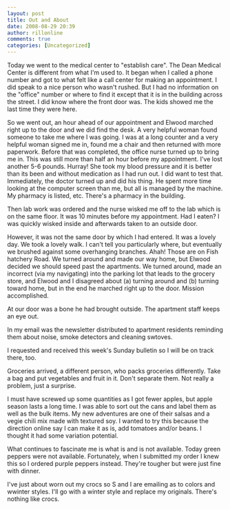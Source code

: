```yaml
---
layout: post
title: Out and About
date: 2008-08-29 20:39
author: rillonline
comments: true
categories: [Uncategorized]
---
```

Today we went to the medical center to "establish care". The Dean Medical Center is different from what I'm used to. It began when I called a phone number and got to what felt like a call center for making an appointment. I did speak to a nice person who wasn't rushed. But I had no information on the "office" number or where to find it except that it is in the building across the street. I did know where the front door was. The kids showed me the last time they were here. 

So we went out, an hour ahead of our appointment and Elwood marched right up to the door and we did find the desk. A very helpful woman found someone to take me where I was going. I was at a long counter and a very helpful woman signed me in, found me a chair and then returned with more paperwork. Before that was completed, the office nurse turned up to bring me in. This was still more than half an hour before my appointment. I've lost another 5-6 pounds. Hurray! She took my blood pressure and it is better than its been and without medication as I had run out. I did want to test that. Immediately, the doctor turned up and did his thing. He spent more time looking at the computer screen than me, but all is managed by the machine. My pharmacy is listed, etc. There's a pharmacy in the building. 

Then lab work was ordered and the nurse wisked me off to the lab which is on the same floor. It was 10 minutes before my appointment. Had I eaten?&nbsp;I was quickly wisked inside and afterwards taken to an outside door. 

However, it was not the same door by which I had entered. It was a lovely day. We took a lovely walk. I can't tell you particularly where, but eventually we brushed against some overhanging branches. Ahah! Those are on Fish hatchery Road. We turned around and made our way home, but Elwood decided we should speed past the apartments. We turned around, made an incorrect (via my navigating) into the parking lot that leads to the grocery store, and Elwood and I disagreed about (a) turning around and (b) turning toward home, but in the end he marched right up to the door. Mission accomplished.

At our door was a bone he had brought outside. The apartment staff keeps an eye out. 

In my email was the newsletter distributed to apartment residents reminding them about noise, smoke detectors and cleaning swtoves.

I requested and received this week's Sunday bulletin so I will be on track there, too.

Groceries arrived, a different person, who packs groceries differently. Take a bag and put vegetables and fruit in it. Don't separate them. Not really a problem, just a surprise. 

I must have screwed up some quantities as I got fewer apples, but apple season lasts a long time. I was able to sort out the cans and label them as well as the bulk items. My new adventures are one of their salsas and a vegie chili mix made with textured soy. I wanted to try this because the direction online say I can make it as is, add tomatoes and/or beans. I thought it had some variation potential. 

What continues to fascinate me is what is and is not available. Today green peppers were not available. Fortunately, when I submitted my order I knew this so I ordered purple peppers instead. They're tougher but were just fine with dinner. 

I've just about worn out my crocs so S and I are emailing as to colors and wwinter styles. I'll go with a winter style and replace my originals. There's nothing like crocs.&nbsp;&nbsp;&nbsp;&nbsp;
